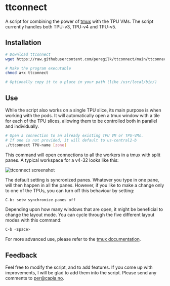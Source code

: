 # ttconnect
A script for combining the power of [tmux](https://github.com/tmux/tmux/wiki) with the TPU VMs. The script currently handles both TPU-v3, TPU-v4 and TPU-v5. 


## Installation
```bash
# Download ttconnect
wget https://raw.githubusercontent.com/peregilk/ttconnect/main/ttconnect

# Make the program executable
chmod a+x ttconnect

# Optionally copy it to a place in your path (like /usr/local/bin/)
```

## Use
While the script also works on a single TPU slice, its main purpose is when working with the pods. It will automatically open a tmux window with a tile for each of the TPU slices, allowing them to be controlled both in parallel and individually.

```bash
# Open a connection to an already existing TPU VM or TPU-VMs.
# If one is not provided, it will default to us-central2-b
./ttconnect TPU-name [zone]

````

This command will open connections to all the workers in a tmux with split panes. A typical workspace for a v4-32 looks like this:

![ttconnect screenshot](./screenshot.png)

The default setting is syncronized panes. Whatever you type in one pane, will then happen in all the panes. However, if you like to make a change only to one of the TPUs, you can turn off this behaviour by setting:

```bash
C-b: setw synchronize-panes off
```
Depending upon how many windows that are open, it might be beneficial to change the layout mode. You can cycle through the five different layout modes with this command:

```bash
C-b <space>
```

For more advanced use, please refer to the [tmux documentation](https://man.openbsd.org/OpenBSD-current/man1/tmux.1).

## Feedback
Feel free to modify the script, and to add features. If you come up with improvements, I will be glad to add them into the script. Please send any comments to [per@capia.no](mailto:per@capia.no).


